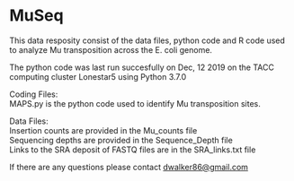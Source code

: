 # MuSeq

This data resposity consist of the data files, python code and R code used to analyze Mu transposition across the E. coli genome.

The python code was last run succesfully on Dec, 12 2019 on the TACC computing cluster Lonestar5 using Python 3.7.0

Coding Files:  
MAPS.py is the python code used to identify Mu transposition sites.  

Data Files:  
Insertion counts are provided in the Mu_counts file  
Sequencing depths are provided in the Sequence_Depth file  
Links to the SRA deposit of FASTQ files are in the SRA_links.txt file  

If there are any questions please contact dwalker86@gmail.com
